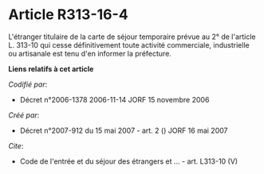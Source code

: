# Article R313-16-4

L'étranger titulaire de la carte de séjour temporaire prévue au 2° de l'article L. 313-10 qui cesse définitivement toute
activité commerciale, industrielle ou artisanale est tenu d'en informer la préfecture.

**Liens relatifs à cet article**

_Codifié par_:

  - Décret n°2006-1378 2006-11-14 JORF 15 novembre 2006

_Créé par_:

  - Décret n°2007-912 du 15 mai 2007 - art. 2 () JORF 16 mai 2007

_Cite_:

  - Code de l'entrée et du séjour des étrangers et ... - art. L313-10 (V)
